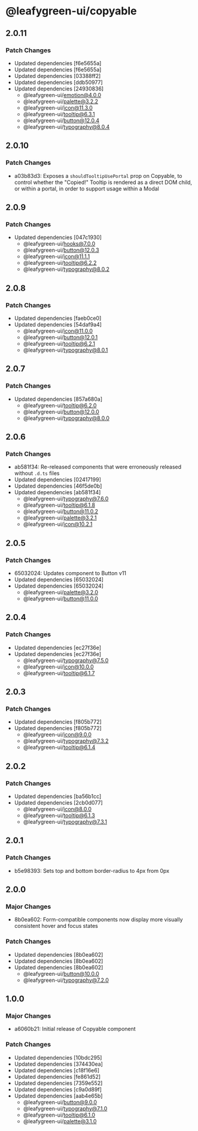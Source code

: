 # @leafygreen-ui/copyable

## 2.0.11

### Patch Changes

- Updated dependencies [f6e5655a]
- Updated dependencies [f6e5655a]
- Updated dependencies [03388ff2]
- Updated dependencies [ddb50977]
- Updated dependencies [24930836]
  - @leafygreen-ui/emotion@4.0.0
  - @leafygreen-ui/palette@3.2.2
  - @leafygreen-ui/icon@11.3.0
  - @leafygreen-ui/tooltip@6.3.1
  - @leafygreen-ui/button@12.0.4
  - @leafygreen-ui/typography@8.0.4

## 2.0.10

### Patch Changes

- a03b83d3: Exposes a `shouldTooltipUsePortal` prop on Copyable, to control whether the "Copied!" Tooltip is rendered as a direct DOM child, or within a portal, in order to support usage within a Modal

## 2.0.9

### Patch Changes

- Updated dependencies [047c1930]
  - @leafygreen-ui/hooks@7.0.0
  - @leafygreen-ui/button@12.0.3
  - @leafygreen-ui/icon@11.1.1
  - @leafygreen-ui/tooltip@6.2.2
  - @leafygreen-ui/typography@8.0.2

## 2.0.8

### Patch Changes

- Updated dependencies [faeb0ce0]
- Updated dependencies [54daf9a4]
  - @leafygreen-ui/icon@11.0.0
  - @leafygreen-ui/button@12.0.1
  - @leafygreen-ui/tooltip@6.2.1
  - @leafygreen-ui/typography@8.0.1

## 2.0.7

### Patch Changes

- Updated dependencies [857a680a]
  - @leafygreen-ui/tooltip@6.2.0
  - @leafygreen-ui/button@12.0.0
  - @leafygreen-ui/typography@8.0.0

## 2.0.6

### Patch Changes

- ab581f34: Re-released components that were erroneously released without `.d.ts` files
- Updated dependencies [02417199]
- Updated dependencies [46f5de0b]
- Updated dependencies [ab581f34]
  - @leafygreen-ui/typography@7.6.0
  - @leafygreen-ui/tooltip@6.1.8
  - @leafygreen-ui/button@11.0.2
  - @leafygreen-ui/palette@3.2.1
  - @leafygreen-ui/icon@10.2.1

## 2.0.5

### Patch Changes

- 65032024: Updates component to Button v11
- Updated dependencies [65032024]
- Updated dependencies [65032024]
  - @leafygreen-ui/palette@3.2.0
  - @leafygreen-ui/button@11.0.0

## 2.0.4

### Patch Changes

- Updated dependencies [ec27f36e]
- Updated dependencies [ec27f36e]
  - @leafygreen-ui/typography@7.5.0
  - @leafygreen-ui/icon@10.0.0
  - @leafygreen-ui/tooltip@6.1.7

## 2.0.3

### Patch Changes

- Updated dependencies [f805b772]
- Updated dependencies [f805b772]
  - @leafygreen-ui/icon@9.0.0
  - @leafygreen-ui/typography@7.3.2
  - @leafygreen-ui/tooltip@6.1.4

## 2.0.2

### Patch Changes

- Updated dependencies [ba56b1cc]
- Updated dependencies [2cb0d077]
  - @leafygreen-ui/icon@8.0.0
  - @leafygreen-ui/tooltip@6.1.3
  - @leafygreen-ui/typography@7.3.1

## 2.0.1

### Patch Changes

- b5e98393: Sets top and bottom border-radius to 4px from 0px

## 2.0.0

### Major Changes

- 8b0ea602: Form-compatible components now display more visually consistent hover and focus states

### Patch Changes

- Updated dependencies [8b0ea602]
- Updated dependencies [8b0ea602]
- Updated dependencies [8b0ea602]
  - @leafygreen-ui/button@10.0.0
  - @leafygreen-ui/typography@7.2.0

## 1.0.0

### Major Changes

- a6060b21: Initial release of Copyable component

### Patch Changes

- Updated dependencies [10bdc295]
- Updated dependencies [374430ea]
- Updated dependencies [c18f16e6]
- Updated dependencies [fe861d52]
- Updated dependencies [7359e552]
- Updated dependencies [c9a0d89f]
- Updated dependencies [aab4e65b]
  - @leafygreen-ui/button@9.0.0
  - @leafygreen-ui/typography@7.1.0
  - @leafygreen-ui/tooltip@6.1.0
  - @leafygreen-ui/palette@3.1.0
